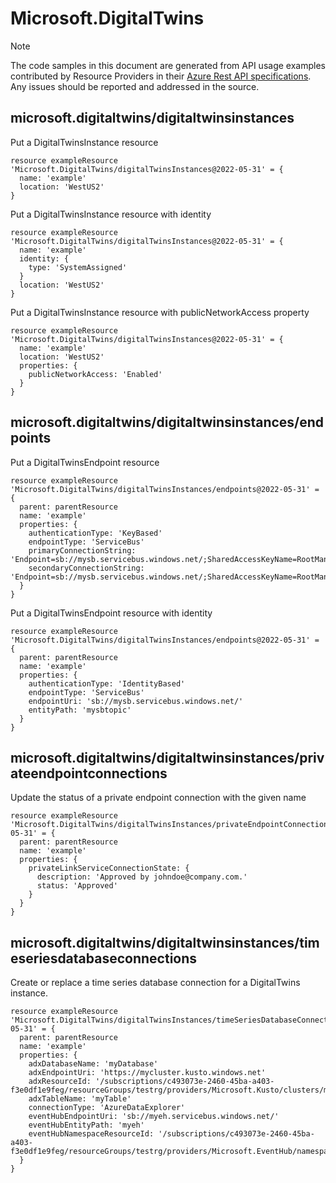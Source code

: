 # Microsoft.DigitalTwins
  
> [!NOTE]
> The code samples in this document are generated from API usage examples contributed by Resource Providers in their [Azure Rest API specifications](https://github.com/Azure/azure-rest-api-specs). Any issues should be reported and addressed in the source.


## microsoft.digitaltwins/digitaltwinsinstances

Put a DigitalTwinsInstance resource
```bicep
resource exampleResource 'Microsoft.DigitalTwins/digitalTwinsInstances@2022-05-31' = {
  name: 'example'
  location: 'WestUS2'
}
```

Put a DigitalTwinsInstance resource with identity
```bicep
resource exampleResource 'Microsoft.DigitalTwins/digitalTwinsInstances@2022-05-31' = {
  name: 'example'
  identity: {
    type: 'SystemAssigned'
  }
  location: 'WestUS2'
}
```

Put a DigitalTwinsInstance resource with publicNetworkAccess property
```bicep
resource exampleResource 'Microsoft.DigitalTwins/digitalTwinsInstances@2022-05-31' = {
  name: 'example'
  location: 'WestUS2'
  properties: {
    publicNetworkAccess: 'Enabled'
  }
}
```

## microsoft.digitaltwins/digitaltwinsinstances/endpoints

Put a DigitalTwinsEndpoint resource
```bicep
resource exampleResource 'Microsoft.DigitalTwins/digitalTwinsInstances/endpoints@2022-05-31' = {
  parent: parentResource 
  name: 'example'
  properties: {
    authenticationType: 'KeyBased'
    endpointType: 'ServiceBus'
    primaryConnectionString: 'Endpoint=sb://mysb.servicebus.windows.net/;SharedAccessKeyName=RootManageSharedAccessKey;SharedAccessKey=xyzxyzoX4=;EntityPath=abcabc'
    secondaryConnectionString: 'Endpoint=sb://mysb.servicebus.windows.net/;SharedAccessKeyName=RootManageSharedAccessKey;SharedAccessKey=xyzxyzoX4=;EntityPath=abcabc'
  }
}
```

Put a DigitalTwinsEndpoint resource with identity
```bicep
resource exampleResource 'Microsoft.DigitalTwins/digitalTwinsInstances/endpoints@2022-05-31' = {
  parent: parentResource 
  name: 'example'
  properties: {
    authenticationType: 'IdentityBased'
    endpointType: 'ServiceBus'
    endpointUri: 'sb://mysb.servicebus.windows.net/'
    entityPath: 'mysbtopic'
  }
}
```

## microsoft.digitaltwins/digitaltwinsinstances/privateendpointconnections

Update the status of a private endpoint connection with the given name
```bicep
resource exampleResource 'Microsoft.DigitalTwins/digitalTwinsInstances/privateEndpointConnections@2022-05-31' = {
  parent: parentResource 
  name: 'example'
  properties: {
    privateLinkServiceConnectionState: {
      description: 'Approved by johndoe@company.com.'
      status: 'Approved'
    }
  }
}
```

## microsoft.digitaltwins/digitaltwinsinstances/timeseriesdatabaseconnections

Create or replace a time series database connection for a DigitalTwins instance.
```bicep
resource exampleResource 'Microsoft.DigitalTwins/digitalTwinsInstances/timeSeriesDatabaseConnections@2022-05-31' = {
  parent: parentResource 
  name: 'example'
  properties: {
    adxDatabaseName: 'myDatabase'
    adxEndpointUri: 'https://mycluster.kusto.windows.net'
    adxResourceId: '/subscriptions/c493073e-2460-45ba-a403-f3e0df1e9feg/resourceGroups/testrg/providers/Microsoft.Kusto/clusters/mycluster'
    adxTableName: 'myTable'
    connectionType: 'AzureDataExplorer'
    eventHubEndpointUri: 'sb://myeh.servicebus.windows.net/'
    eventHubEntityPath: 'myeh'
    eventHubNamespaceResourceId: '/subscriptions/c493073e-2460-45ba-a403-f3e0df1e9feg/resourceGroups/testrg/providers/Microsoft.EventHub/namespaces/myeh'
  }
}
```
